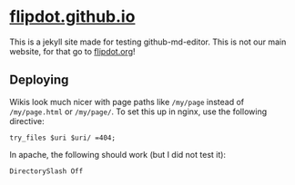 # [flipdot.github.io](https://flipdot.github.io/)

This is a jekyll site made for testing github-md-editor. This is not our main
website, for that go to [flipdot.org][]!

[flipdot.org]: https://flipdot.org/

## Deploying

Wikis look much nicer with page paths like `/my/page` instead of `/my/page.html`
or `/my/page/`. To set this up in nginx, use the following directive:

    try_files $uri $uri/ =404;

In apache, the following should work (but I did not test it):

    DirectorySlash Off